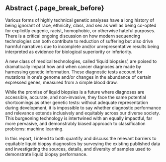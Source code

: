 ## Abstract {.page_break_before}


Various forms of highly technical genetic analyses have a long history of being ignorant of race, ethnicity, class, and sex as well as being co-opted for explicitly eugenic, racist, homophobic, or otherwise hateful purposes. 
There is a critical ongoing discussion on how modern sequencing technologies can both contribute to reduction of suffering but also drive harmful narratives due to incomplete and/or unrepresentative results being interpreted as evidence for biological superiority or inferiority. 

A new class of medical technologies, called ‘liquid biopsies’, are poised to dramatically impact how and when cancer diagnoses are made by harnessing genetic information. 
These diagnostic tests account for mutations in one’s genome and/or changes in the abundance of certain expressed genes, measured from a simple blood draw. 

While the promise of liquid biopsies is a future where diagnoses are accessible, accurate, and non-invasive, they face the same potential shortcomings as other genetic tests: without adequate representation during development, it is impossible to say whether diagnostic performance and relevance extends inclusively and equitably across our diverse society. 
This burgeoning technology is intertwined with an equally impactful, far more pervasive, and demonstrably biased approach to classification problems: machine learning. 

In this report, I intend to both quantify and discuss the relevant barriers to equitable liquid biopsy diagnostics by surveying the existing published data and investigating the sources, details, and diversity of samples used to demonstrate liquid biopsy performance.



